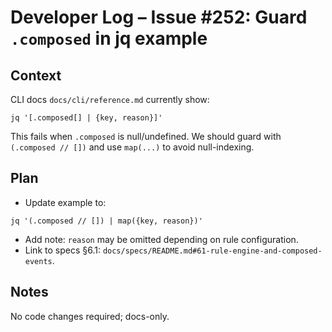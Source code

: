 # Developer Log – Issue #252: Guard `.composed` in jq example

## Context
CLI docs `docs/cli/reference.md` currently show:
```
jq '[.composed[] | {key, reason}]'
```
This fails when `.composed` is null/undefined. We should guard with `(.composed // [])` and use `map(...)` to avoid null-indexing.

## Plan
- Update example to:
```
jq '(.composed // []) | map({key, reason})'
```
- Add note: `reason` may be omitted depending on rule configuration.
- Link to specs §6.1: `docs/specs/README.md#61-rule-engine-and-composed-events`.

## Notes
No code changes required; docs-only.
